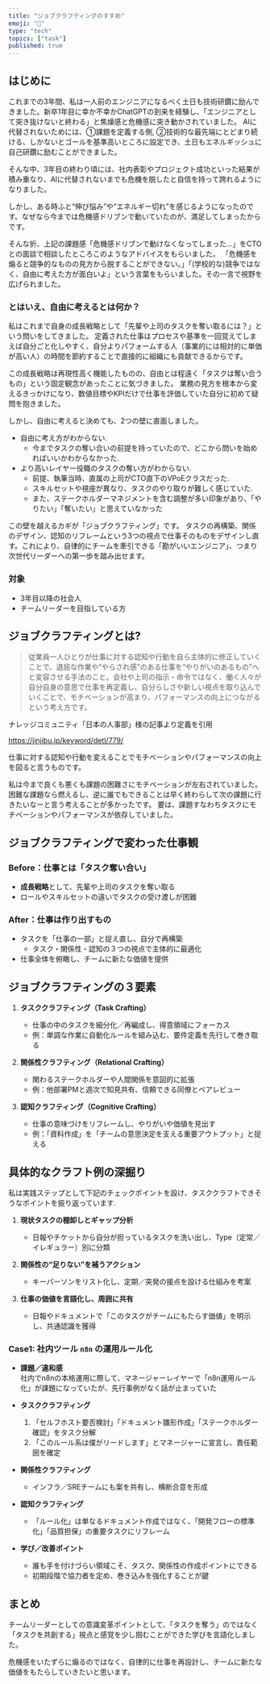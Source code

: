 ```yaml
---
title: "ジョブクラフティングのすすめ"
emoji: "🐡"
type: "tech"
topics: ["task"]
published: true
---
```


## はじめに  

これまでの3年間、私は一人前のエンジニアになるべく土日も技術研鑽に励んできました。新卒1年目に幸か不幸かChatGPTの到来を経験し、「エンジニアとして突き抜けないと終わる」と焦燥感と危機感に突き動かされていました。
AIに代替されないためには、①課題を定義する側, ②技術的な最先端にとどまり続ける、しかないとゴールを基準高いところに設定でき、土日もエネルギッシュに自己研鑽に励むことができました。

そんな中、3年目の終わり頃には、社内表彰やプロジェクト成功といった結果が積み重なり、AIに代替されないまでも危機を脱したと自信を持って誇れるようになりました。

しかし、ある時ふと“伸び悩み”や“エネルギー切れ”を感じるようになったのです。なぜなら今までは危機感ドリブンで動いていたのが、満足してしまったからです。

そんな折、上記の課題感「危機感ドリブンで動けなくなってしまった...」をCTOとの面談で相談したところこのようなアドバイスをもらいました。
「危機感を煽ると競争的なものの見方から脱することができない。」「(学校的な)競争ではなく、自由に考えた方が面白いよ」という言葉をもらいました。その一言で視野を広げられました。

### とはいえ、自由に考えるとは何か？

私はこれまで自身の成長戦略として「先輩や上司のタスクを奪い取るには？」という問いをしてきました。
定義された仕事はプロセスや基準を一回覚えてしまえば自分ごと化しやすく、自分よりパフォームする人（事業的には相対的に単価が高い人）の時間を節約することで直接的に組織にも貢献できるからです。

この成長戦略は再現性高く機能したものの、自由とは程遠く「タスクは奪い合うもの」という固定観念があったことに気づきました。
業務の見方を根本から変えるきっかけになり、数値目標やKPIだけで仕事を評価していた自分に初めて疑問を抱きました。

しかし、自由に考えると決めても、2つの壁に直面しました。

- 自由に考え方がわからない.
  - 今までタスクの奪い合いの前提を持っていたので、どこから問いを始めればいいかわからなかった.
- より高いレイヤー役職のタスクの奪い方がわからない.
  - 前提、執筆当時、直属の上司がCTO直下のVPoEクラスだった.
  - スキルセットや視座が異なり、タスクのやり取りが難しく感じていた.
  - また、ステークホルダーマネジメントを含む調整が多い印象があり、「やりたい」「奪いたい」と思えていなかった

この壁を越えるカギが「ジョブクラフティング」です。
タスクの再構築、関係のデザイン、認知のリフレームという3つの視点で仕事そのものをデザインし直す。これにより、自律的にチームを牽引できる「勘がいいエンジニア」、つまり次世代リーダーへの第一歩を踏み出せます。

### 対象

- 3年目以降の社会人
- チームリーダーを目指している方

## ジョブクラフティングとは?

> 従業員一人ひとりが仕事に対する認知や行動を自ら主体的に修正していくことで、退屈な作業や“やらされ感”のある仕事を“やりがいのあるもの”へと変容させる手法のこと。会社や上司の指示・命令ではなく、働く人々が自分自身の意思で仕事を再定義し、自分らしさや新しい視点を取り込んでいくことで、モチベーションが高まり、パフォーマンスの向上につながるという考え方です。

ナレッジコミュニティ「日本の人事部」様の記事より定義を引用

https://jinjibu.jp/keyword/detl/779/

仕事に対する認知や行動を変えることでモチベーションやパフォーマンスの向上を図ると言うものです。

私は今まで良くも悪くも課題の困難さにモチベーションが左右されていました。
困難な課題なら燃えるし、逆に誰でもできることは早く終わらして次の課題に行きたいなーと言う考えることが多かったです。
要は、課題すなわちタスクにモチベーションやパフォーマンスが依存していました。

## ジョブクラフティングで変わった仕事観

### Before：仕事とは「タスク奪い合い」

- **成長戦略**として、先輩や上司のタスクを奪い取る
- ロールやスキルセットの違いでタスクの受け渡しが困難  

### After：仕事は作り出すもの  

- タスクを「仕事の一部」と捉え直し、自分で再構築  
  - タスク・関係性・認知の３つの視点で主体的に最適化  
- 仕事全体を俯瞰し、チームに新たな価値を提供  

## ジョブクラフティングの３要素  

1. **タスククラフティング（Task Crafting）**  
   - 仕事の中のタスクを細分化／再編成し、得意領域にフォーカス  
   - 例：単調な作業に自動化ルールを組み込む、要件定義を先行して巻き取る  

2. **関係性クラフティング（Relational Crafting）**  
   - 関わるステークホルダーや人間関係を意図的に拡張  
   - 例：他部署PMと週次で知見共有、信頼できる同僚とペアレビュー  

3. **認知クラフティング（Cognitive Crafting）**  
   - 仕事の意味づけをリフレームし、やりがいや価値を見出す  
   - 例：「資料作成」を「チームの意思決定を支える重要アウトプット」と捉える  

## 具体的なクラフト例の深掘り

私は実践ステップとして下記のチェックポイントを設け、タスククラフトできそうなポイントを振り返っています.

1. **現状タスクの棚卸しとギャップ分析**  
   - 日報やチケットから自分が担っているタスクを洗い出し、Type（定常／イレギュラー）別に分類  

2. **関係性の“足りない”を補うアクション**  
   - キーパーソンをリスト化し、定期／突発の接点を設ける仕組みを考案  

3. **仕事の価値を言語化し、周囲に共有**  
   - 日報やドキュメントで「このタスクがチームにもたらす価値」を明示し、共通認識を獲得  

### Case1: 社内ツール `n8n` の運用ルール化

- **課題／違和感**  
  社内でn8nの本格運用に際して、マネージャーレイヤーで「n8n運用ルール化」が課題になっていたが、先行事例がなく話が止まっていた

- **タスククラフティング**  
  1. 「セルフホスト要否検討」「ドキュメント雛形作成」「ステークホルダー確認」をタスク分解
  2. 「このルール系は僕がリードします」とマネージャーに宣言し、責任範囲を確定

- **関係性クラフティング**  
  - インフラ／SREチームにも案を共有し、横断合意を形成  

- **認知クラフティング**  
  - 「ルール化」は単なるドキュメント作成ではなく、「開発フローの標準化」「品質担保」の重要タスクにリフレーム

- **学び／改善ポイント**  
  - 誰も手を付けづらい領域こそ、タスク、関係性の作成ポイントにできる
  - 初期段階で協力者を定め、巻き込みを強化することが鍵

## まとめ

チームリーダーとしての意識変革ポイントとして、「タスクを奪う」のではなく「タスクを共創する」視点と感覚を少し掴むことができた学びを言語化しました。

危機感をいたずらに煽るのではなく、自律的に仕事を再設計し、チームに新たな価値をもたらしていきたいと思います。
